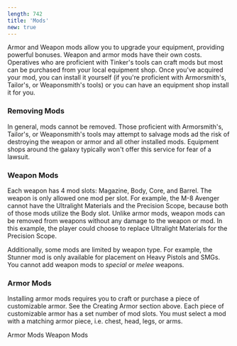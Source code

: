 ```yaml
---
length: 742
title: 'Mods'
new: true
---
```


Armor and Weapon mods allow you to upgrade your equipment, providing powerful bonuses. Weapon and armor mods have their
own costs. Operatives who are proficient with Tinker's tools can craft mods but most can be purchased from your local equipment
shop. Once you've acquired your mod, you can install it yourself (if you're proficient with Armorsmith's, Tailor's, or
Weaponsmith's tools) or you can have an equipment shop install it for you.

### Removing Mods
In general, mods cannot be removed. Those proficient with Armorsmith's, Tailor's, or Weaponsmith's tools may attempt to
salvage mods ad the risk of destroying the weapon or armor and all other installed mods. Equipment shops around the galaxy
typically won't offer this service for fear of a lawsuit.

### Weapon Mods
Each weapon has 4 mod slots: Magazine, Body, Core, and Barrel.
The weapon is only allowed one mod per slot. For example, the M-8 Avenger cannot have the Ultralight Materials and the
Precision Scope, because both of those mods utilize the Body slot. Unlike armor mods, weapon mods can be removed from
weapons without any damage to the weapon or mod. In this example, the player could choose to replace Ultralight Materials for the Precision Scope.

Additionally, some mods are limited by weapon type. For example, the Stunner mod is only available for placement on Heavy
Pistols and SMGs. You cannot add weapon mods to _special_ or _melee_ weapons.

### Armor Mods
Installing armor mods requires you to craft or purchase a piece of customizable armor. See
the Creating Armor section above. Each piece of customizable armor
has a set number of mod slots. You must select a mod with a matching armor piece, i.e. chest, head, legs, or arms.

<v-btn to="/phb/armor/mods" color="primary">Armor Mods</v-btn> <v-btn to="/phb/weapon-mods" color="primary" class="ml-3">Weapon Mods</v-btn>